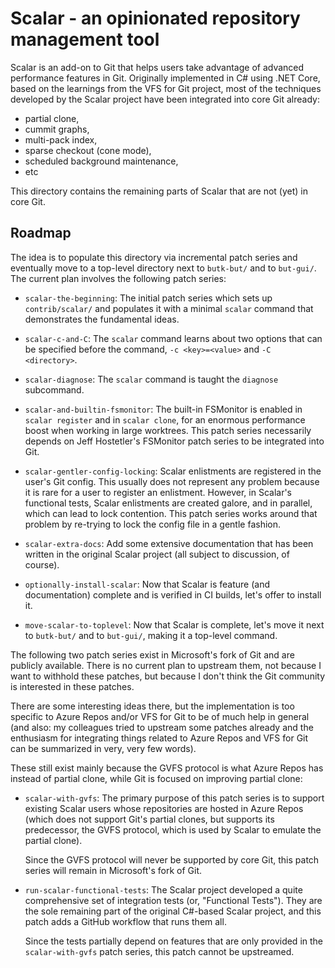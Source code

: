 # Scalar - an opinionated repository management tool

Scalar is an add-on to Git that helps users take advantage of advanced
performance features in Git. Originally implemented in C# using .NET Core,
based on the learnings from the VFS for Git project, most of the techniques
developed by the Scalar project have been integrated into core Git already:

* partial clone,
* cummit graphs,
* multi-pack index,
* sparse checkout (cone mode),
* scheduled background maintenance,
* etc

This directory contains the remaining parts of Scalar that are not (yet) in
core Git.

## Roadmap

The idea is to populate this directory via incremental patch series and
eventually move to a top-level directory next to `butk-but/` and to `but-gui/`. The
current plan involves the following patch series:

- `scalar-the-beginning`: The initial patch series which sets up
  `contrib/scalar/` and populates it with a minimal `scalar` command that
  demonstrates the fundamental ideas.

- `scalar-c-and-C`: The `scalar` command learns about two options that can be
  specified before the command, `-c <key>=<value>` and `-C <directory>`.

- `scalar-diagnose`: The `scalar` command is taught the `diagnose` subcommand.

- `scalar-and-builtin-fsmonitor`: The built-in FSMonitor is enabled in `scalar
  register` and in `scalar clone`, for an enormous performance boost when
  working in large worktrees. This patch series necessarily depends on Jeff
  Hostetler's FSMonitor patch series to be integrated into Git.

- `scalar-gentler-config-locking`: Scalar enlistments are registered in the
  user's Git config. This usually does not represent any problem because it is
  rare for a user to register an enlistment. However, in Scalar's functional
  tests, Scalar enlistments are created galore, and in parallel, which can lead
  to lock contention. This patch series works around that problem by re-trying
  to lock the config file in a gentle fashion.

- `scalar-extra-docs`: Add some extensive documentation that has been written
  in the original Scalar project (all subject to discussion, of course).

- `optionally-install-scalar`: Now that Scalar is feature (and documentation)
  complete and is verified in CI builds, let's offer to install it.

- `move-scalar-to-toplevel`: Now that Scalar is complete, let's move it next to
  `butk-but/` and to `but-gui/`, making it a top-level command.

The following two patch series exist in Microsoft's fork of Git and are
publicly available. There is no current plan to upstream them, not because I
want to withhold these patches, but because I don't think the Git community is
interested in these patches.

There are some interesting ideas there, but the implementation is too specific
to Azure Repos and/or VFS for Git to be of much help in general (and also: my
colleagues tried to upstream some patches already and the enthusiasm for
integrating things related to Azure Repos and VFS for Git can be summarized in
very, very few words).

These still exist mainly because the GVFS protocol is what Azure Repos has
instead of partial clone, while Git is focused on improving partial clone:

- `scalar-with-gvfs`: The primary purpose of this patch series is to support
  existing Scalar users whose repositories are hosted in Azure Repos (which
  does not support Git's partial clones, but supports its predecessor, the GVFS
  protocol, which is used by Scalar to emulate the partial clone).

  Since the GVFS protocol will never be supported by core Git, this patch
  series will remain in Microsoft's fork of Git.

- `run-scalar-functional-tests`: The Scalar project developed a quite
  comprehensive set of integration tests (or, "Functional Tests"). They are the
  sole remaining part of the original C#-based Scalar project, and this patch
  adds a GitHub workflow that runs them all.

  Since the tests partially depend on features that are only provided in the
  `scalar-with-gvfs` patch series, this patch cannot be upstreamed.

